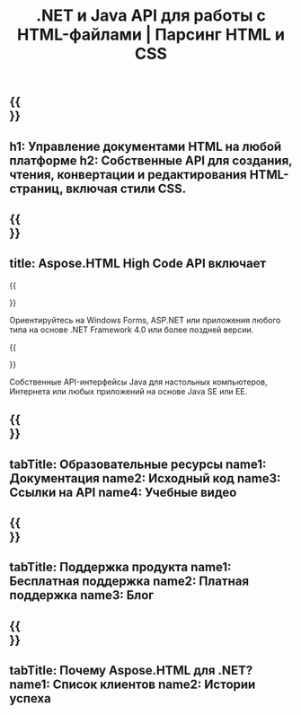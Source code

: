 ﻿---
translation: true
template: /templates/_template-family.md
title: .NET и Java API для работы с HTML-файлами | Парсинг HTML и CSS
weight: 10
url: /family
description: Создавайте, читайте, редактируйте, анализируйте и конвертируйте HTML-документы в приложениях .NET и Java с помощью соответствующей библиотеки без какого-либо дополнительного программного обеспечения.
---

{{<section banner>}}
---
h1: Управление документами HTML на любой платформе
h2: Собственные API для создания, чтения, конвертации и редактирования HTML-страниц, включая стили CSS.
---

{{<section include>}}
---
title: Aspose.HTML High Code API включает
---

{{<section net>}}

Ориентируйтесь на Windows Forms, ASP.NET или приложения любого типа на основе .NET Framework 4.0 или более поздней версии.

{{<section java>}}

Собственные API-интерфейсы Java для настольных компьютеров, Интернета или любых приложений на основе Java SE или EE.

{{<section learning>}}
---
tabTitle: Образовательные ресурсы
name1: Документация
name2: Исходный код
name3: Ссылки на API
name4: Учебные видео
---

{{<section support>}}
---
tabTitle: Поддержка продукта
name1: Бесплатная поддержка
name2: Платная поддержка
name3: Блог
---

{{<section why>}}
---
tabTitle: Почему Aspose.HTML для .NET?
name1: Список клиентов
name2: Истории успеха
---